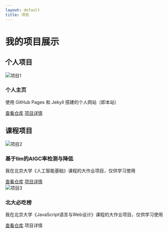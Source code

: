 ```yaml
---
layout: default
title: 项目
---
```


# 我的项目展示

## 个人项目

<div class="grid">
  <div class="project-card">
    <img src="assets/images/project1.png" alt="项目1">
    <h3>个人主页</h3>
    <p>使用 GitHub Pages 和 Jekyll 搭建的个人网站（即本站）</p>
    <div class="button-container">
      <a href="https://github.com/kuiningzzzz/kuiningzzzz.github.io" target="_blank">查看仓库</a>
      <a href="project/personal_pages.md" class="secondary">项目详情</a>
    </div>
  </div>
</div>

## 课程项目

<div class="grid">
  <div class="project-card">
    <img src="assets/images/project2.png" alt="项目2">
    <h3>基于llm的AIGC率检测与降低</h3>
    <p>我在北京大学《人工智能基础》课程的大作业项目，仅供学习使用</p>
    <a href="https://github.com/kuiningzzzz/AIGC_checker-reducer" target="_blank">查看仓库</a>
    <a href="project/AIGC_checker-reducer.md">项目详情</a>
  </div>

  <div class="project-card">
    <img src="assets/images/project3.png" alt="项目3">
    <h3>北大必吃榜</h3>
    <p>我在北京大学《JavaScript语言与Web设计》课程的大作业项目，仅供学习使用</p>
    <a href="https://github.com/kuiningzzzz/Peking_University_Must-Eating_List" target="_blank">查看仓库</a>
    <a herf="project/PKU_must-eating_list.md">项目详情</a>
  </div>
</div>
